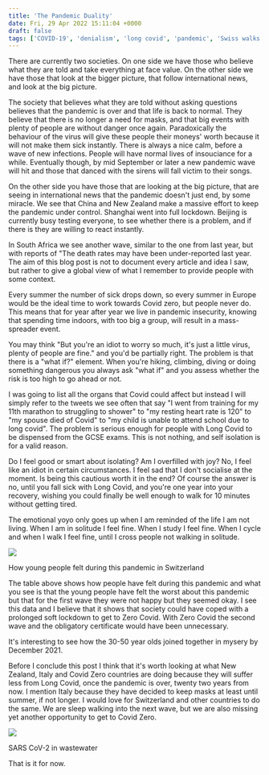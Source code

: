 ```yaml
---
title: 'The Pandemic Duality'
date: Fri, 29 Apr 2022 15:11:04 +0000
draft: false
tags: ['COVID-19', 'denialism', 'long covid', 'pandemic', 'Swiss walks']
---
```


There are currently two societies. On one side we have those who believe what they are told and take everything at face value. On the other side we have those that look at the bigger picture, that follow international news, and look at the big picture.

The society that believes what they are told without asking questions believes that the pandemic is over and that life is back to normal. They believe that there is no longer a need for masks, and that big events with plenty of people are without danger once again. Paradoxically the behaviour of the virus will give these people their moneys' worth because it will not make them sick instantly. There is always a nice calm, before a wave of new infections. People will have normal lives of insouciance for a while. Eventually though, by mid September or later a new pandemic wave will hit and those that danced with the sirens will fall victim to their songs.

On the other side you have those that are looking at the big picture, that are seeing in international news that the pandemic doesn't just end, by some miracle. We see that China and New Zealand make a massive effort to keep the pandemic under control. Shanghai went into full lockdown. Beijing is currently busy testing everyone, to see whether there is a problem, and if there is they are willing to react instantly.

In South Africa we see another wave, similar to the one from last year, but with reports of "The death rates may have been under-reported last year. The aim of this blog post is not to document every article and idea I saw, but rather to give a global view of what I remember to provide people with some context.

Every summer the number of sick drops down, so every summer in Europe would be the ideal time to work towards Covid zero, but people never do. This means that for year after year we live in pandemic insecurity, knowing that spending time indoors, with too big a group, will result in a mass-spreader event.

You may think "But you're an idiot to worry so much, it's just a little virus, plenty of people are fine." and you'd be partially right. The problem is that there is a "what if?" element. When you're hiking, climbing, diving or doing something dangerous you always ask "what if" and you assess whether the risk is too high to go ahead or not.

I was going to list all the organs that Covid could affect but instead I will simply refer to the tweets we see often that say "I went from training for my 11th marathon to struggling to shower" to "my resting heart rate is 120" to "my spouse died of Covid" to "my child is unable to attend school due to long covid". The problem is serious enough for people with Long Covid to be dispensed from the GCSE exams. This is not nothing, and self isolation is for a valid reason.

Do I feel good or smart about isolating? Am I overfilled with joy? No, I feel like an idiot in certain circumstances. I feel sad that I don't socialise at the moment. Is being this cautious worth it in the end? Of course the answer is no, until you fall sick with Long Covid, and you're one year into your recovery, wishing you could finally be well enough to walk for 10 minutes without getting tired.

The emotional yoyo only goes up when I am reminded of the life I am not living. When I am in solitude I feel fine. When I study I feel fine. When I cycle and when I walk I feel fine, until I cross people not walking in solitude.

[![](https://www.main-vision.com/richard/blog/wp-content/uploads/2022/04/2022-04-29-1-1024x557.png)](https://www.main-vision.com/richard/blog/wp-content/uploads/2022/04/2022-04-29-1.png)

How young people felt during this pandemic in Switzerland

The table above shows how people have felt during this pandemic and what you see is that the young people have felt the worst about this pandemic but that for the first wave they were not happy but they seemed okay. I see this data and I believe that it shows that society could have coped with a prolonged soft lockdown to get to Zero Covid. With Zero Covid the second wave and the obligatory certificate would have been unnecessary.

It's interesting to see how the 30-50 year olds joined together in mysery by December 2021.

Before I conclude this post I think that it's worth looking at what New Zealand, Italy and Covid Zero countries are doing because they will suffer less from Long Covid, once the pandemic is over, twenty two years from now. I mention Italy because they have decided to keep masks at least until summer, if not longer. I would love for Switzerland and other countries to do the same. We are sleep walking into the next wave, but we are also missing yet another opportunity to get to Covid Zero.

[![](https://www.main-vision.com/richard/blog/wp-content/uploads/2022/04/FRg_JzjWYAQadmU-1024x535.jpg)](https://www.main-vision.com/richard/blog/wp-content/uploads/2022/04/FRg_JzjWYAQadmU.jpg)

SARS CoV-2 in wastewater

That is it for now.